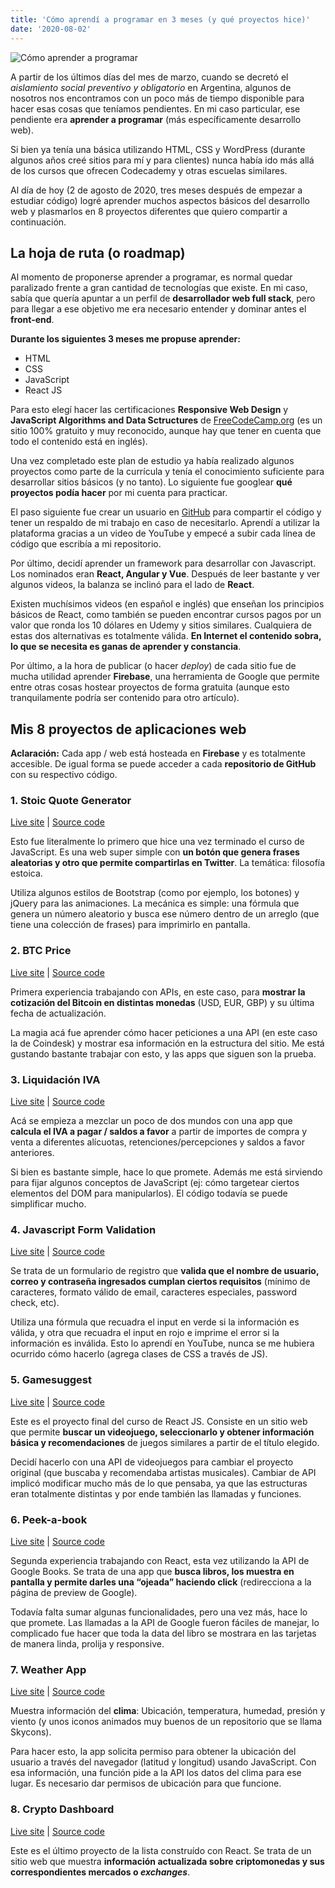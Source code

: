 ```yaml
---
title: 'Cómo aprendí a programar en 3 meses (y qué proyectos hice)'
date: '2020-08-02'
---
```


![Cómo aprender a programar](../images/posts/aprender-programar-3-meses/aprender-programar-3-meses-header.png)

A partir de los últimos días del mes de marzo, cuando se decretó el *aislamiento social preventivo y obligatorio* en Argentina, algunos de nosotros nos encontramos con un poco más de tiempo disponible para hacer esas cosas que teníamos pendientes. En mi caso particular, ese pendiente era **aprender a programar** (más específicamente desarrollo web).

Si bien ya tenía una básica utilizando HTML, CSS y WordPress (durante algunos años creé sitios para mí y para clientes) nunca había ido más allá de los cursos que ofrecen Codecademy y otras escuelas similares.

Al día de hoy (2 de agosto de 2020, tres meses después de empezar a estudiar código) logré aprender muchos aspectos básicos del desarrollo web y plasmarlos en 8 proyectos diferentes que quiero compartir a continuación.

## La hoja de ruta (o roadmap)
Al momento de proponerse aprender a programar, es normal quedar paralizado frente a gran cantidad de tecnologías que existe. En mi caso, sabía que quería apuntar a un perfil de **desarrollador web full stack**, pero para llegar a ese objetivo me era necesario entender y dominar antes el **front-end**.

**Durante los siguientes 3 meses me propuse aprender:**

- HTML
- CSS
- JavaScript
- React JS

Para esto elegí hacer las certificaciones **Responsive Web Design** y **JavaScript Algorithms and Data Sctructures** de [FreeCodeCamp.org](https://www.freecodecamp.org/) (es un sitio 100% gratuito y muy reconocido, aunque hay que tener en cuenta que todo el contenido está en inglés).

Una vez completado este plan de estudio ya había realizado algunos proyectos como parte de la currícula y tenía el conocimiento suficiente para desarrollar sitios básicos (y no tanto). Lo siguiente fue googlear **qué proyectos podía hacer** por mi cuenta para practicar.

El paso siguiente fue crear un usuario en [GitHub](https://github.com/marcosdellavecchia) para compartir el código y tener un respaldo de mi trabajo en caso de necesitarlo. Aprendí a utilizar la plataforma gracias a un video de YouTube y empecé a subir cada línea de código que escribía a mi repositorio.

Por último, decidí aprender un framework para desarrollar con Javascript. Los nominados eran **React, Angular y Vue**. Después de leer bastante y ver algunos videos, la balanza se inclinó para el lado de **React**.

Existen muchísimos videos (en español e inglés) que enseñan los principios básicos de React, como también se pueden encontrar cursos pagos por un valor que ronda los 10 dólares en Udemy y sitios similares. Cualquiera de estas dos alternativas es totalmente válida. **En Internet el contenido sobra, lo que se necesita es ganas de aprender y constancia**.

Por último, a la hora de publicar (o hacer *deploy*) de cada sitio fue de mucha utilidad aprender **Firebase**, una herramienta de Google que permite entre otras cosas hostear proyectos de forma gratuita (aunque esto tranquilamente podría ser contenido para otro artículo).

## Mis 8 proyectos de aplicaciones web
**Aclaración:** Cada app / web está hosteada en **Firebase** y es totalmente accesible. De igual forma se puede acceder a cada **repositorio de GitHub** con su respectivo código.

### 1. Stoic Quote Generator
[Live site](https://stoic-quote-generator.web.app/) | [Source code](https://github.com/marcosdellavecchia/stoic-quotes)

Esto fue literalmente lo primero que hice una vez terminado el curso de JavaScript. Es una web super simple con **un botón que genera frases aleatorias y otro que permite compartirlas en Twitter**. La temática: filosofía estoica.

Utiliza algunos estilos de Bootstrap (como por ejemplo, los botones) y jQuery para las animaciones. La mecánica es simple: una fórmula que genera un número aleatorio y busca ese número dentro de un arreglo (que tiene una colección de frases) para imprimirlo en pantalla.

### 2. BTC Price
[Live site](https://btcprice-3d31b.web.app/) | [Source code](https://github.com/marcosdellavecchia/bitcoin-price)

Primera experiencia trabajando con APIs, en este caso, para **mostrar la cotización del Bitcoin en distintas monedas** (USD, EUR, GBP) y su última fecha de actualización.

La magia acá fue aprender cómo hacer peticiones a una API (en este caso la de Coindesk) y mostrar esa información en la estructura del sitio. Me está gustando bastante trabajar con esto, y las apps que siguen son la prueba.

### 3. Liquidación IVA
[Live site](https://iva-liquidacion.web.app/) | [Source code](https://github.com/marcosdellavecchia/iva-liquidacion)

Acá se empieza a mezclar un poco de dos mundos con una app que **calcula el IVA a pagar / saldos a favor** a partir de importes de compra y venta a diferentes alícuotas, retenciones/percepciones y saldos a favor anteriores.

Si bien es bastante simple, hace lo que promete. Además me está sirviendo para fijar algunos conceptos de JavaScript (ej: cómo targetear ciertos elementos del DOM para manipularlos). El código todavía se puede simplificar mucho.

### 4. Javascript Form Validation
[Live site](https://form-validation-f51f6.web.app/) | [Source code](https://github.com/marcosdellavecchia/form-validation)

Se trata de un formulario de registro que **valida que el nombre de usuario, correo y contraseña ingresados cumplan ciertos requisitos** (mínimo de caracteres, formato válido de email, caracteres especiales, password check, etc).

Utiliza una fórmula que recuadra el input en verde si la información es válida, y otra que recuadra el input en rojo e imprime el error si la información es inválida. Esto lo aprendí en YouTube, nunca se me hubiera ocurrido cómo hacerlo (agrega clases de CSS a través de JS).

### 5. Gamesuggest
[Live site](https://game-suggest-953d5.web.app/) | [Source code](https://github.com/marcosdellavecchia/game-suggest)

Este es el proyecto final del curso de React JS. Consiste en un sitio web que permite **buscar un videojuego, seleccionarlo y obtener información básica y recomendaciones** de juegos similares a partir de el título elegido.

Decidí hacerlo con una API de videojuegos para cambiar el proyecto original (que buscaba y recomendaba artistas musicales). Cambiar de API implicó modificar mucho más de lo que pensaba, ya que las estructuras eran totalmente distintas y por ende también las llamadas y funciones.

### 6. Peek-a-book
[Live site](https://peek-a-book-8ffd8.web.app/) | [Source code](https://github.com/marcosdellavecchia/peek-a-book)

Segunda experiencia trabajando con React, esta vez utilizando la API de Google Books. Se trata de una app que **busca libros, los muestra en pantalla y permite darles una “ojeada” haciendo click** (redirecciona a la página de preview de Google).

Todavía falta sumar algunas funcionalidades, pero una vez más, hace lo que promete. Las llamadas a la API de Google fueron fáciles de manejar, lo complicado fue hacer que toda la data del libro se mostrara en las tarjetas de manera linda, prolija y responsive.

### 7. Weather App
[Live site](https://weather-app-886ba.web.app/) | [Source code](https://github.com/marcosdellavecchia/weather-app)

Muestra información del **clima**: Ubicación, temperatura, humedad, presión y viento (y unos iconos animados muy buenos de un repositorio que se llama Skycons).

Para hacer esto, la app solicita permiso para obtener la ubicación del usuario a través del navegador (latitud y longitud) usando JavaScript. Con esa información, una función pide a la API los datos del clima para ese lugar. Es necesario dar permisos de ubicación para que funcione.

### 8. Crypto Dashboard
[Live site](https://cryptoboard-project.web.app/) | [Source code](https://github.com/marcosdellavecchia/crypto-dashboard)

Este es el último proyecto de la lista construído con React. Se trata de un sitio web que muestra **información actualizada sobre criptomonedas y sus correspondientes mercados o *exchanges***.